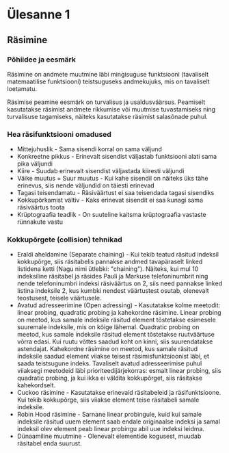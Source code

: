 # Ülesanne 1

## Räsimine 

### Põhiidee ja eesmärk 

Räsimine on andmete muutmine läbi mingisuguse funktsiooni (tavaliselt matemaatilise funktsiooni) teistsuguseks andmekujuks, mis on tavaliselt loetamatu.

Räsimise peamine eesmärk on turvalisus ja usaldusväärsus. Peamiselt kasutatakse räsimist andmete rikkumise või muutmise tuvastamiseks ning turvalisuse tagamiseks, näiteks kasutatakse räsimist salasõnade puhul.

### Hea räsifunktsiooni omadused

- Mittejuhuslik - Sama sisendi korral on sama väljund
- Konkreetne pikkus - Erinevalt sisendist väljastab funktsiooni alati sama pika väljundi
- Kiire - Suudab erinevalt sisendist väljastada kiiresti väljundi
- Väike muutus = Suur muutus - Kui kahe sisendil on näiteks üks tähe erinevus, siis nende väljundid on täiesti erinevad
- Tagasi teisendamatu - Räsiväärtust ei saa teisendada tagasi sisendiks
- Kokkupõrkamist vältiv - Kaks erinevat sisendit ei saa kunagi sama räsiväärtus toota
- Krüptograafia teadlik - On suuteline kaitsma krüptograafia vastaste rünnakute vastu

### Kokkupõrgete (collision) tehnikad

 - Eraldi aheldamine (Separate chaining) - Kui tekib teatud räsitud indeksil kokkupõrge, siis räsitabelis pannakse andmed tavapäraselt linked listidena ketti (Nagu nimi ütlebki: "chaining"). Näiteks, kui mul 10 indeksiline räsitabel ja räsides Pauli ja Markuse telefoninumbrit ning nende telefoninumbri indeksi räsiväärtus on 2, siis need pannakse linked listina indeksile 2, kus kumbki nendest väärtustest osutab, olenevalt teostusest, teisele väärtusele.
 - Avatud adresseerimine (Open adressing) - Kasutatakse kolme meetodit: linear probing, quadratic probing ja kahekordne räsimine. Linear probing on meetod, kus samale indeksile räsitud element tõstetakse esimesele suuremale indeksile, mis on kõige lähemal. Quadratic probing on meetod, kus samale indeksile räsitud element tõstetakse ruutväärtuse võrra edasi. Kui ruutu võttes saadud koht on kinni, siis suurendatakse astendajat. Kahekordne räsimine on meetod, kus samale räsitud indeksile saadud element viiakse teisest räsimisfunktsioonist läbi, et saada teistsugune indeks. Tavaliselt avatud adresseerimise puhul viiaksegi meetodeid läbi prioriteedijärjekorras: esmalt linear probing, siis quadratic probing, ja kui ikka ei väldita kokkupõrget, siis räsitakse kahekordselt.
 - Cuckoo räsimine - Kasutatakse erinevaid räsitabeleid ja räsifunktsioone. Kui tekib kokkupõrge, siis viiakse element teise räsitabeli samale indeksile.
 - Robin Hood räsimine - Sarnane linear probingule, kuid kui samale indeksile räsitud uuem element saab endale originaalse indeksi ja samal indeksil olev element peab linear probingu abil uue indeksi leidma. 
 - Dünaamiline muutmine - Olenevalt elementide kogusest, muudab räsitabel enda suurust. 

    
